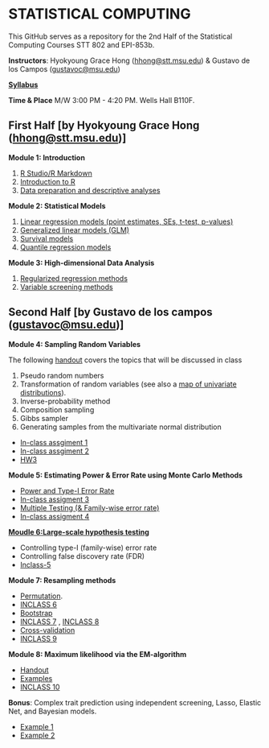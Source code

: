 # STATISTICAL COMPUTING


This GitHub serves as a repository for the 2nd Half of the Statistical Computing Courses STT 802 and EPI-853b.

**Instructors**: Hyokyoung Grace Hong (hhong@stt.msu.edu) & Gustavo de los Campos (gustavoc@msu.edu)

**[Syllabus](https://app.box.com/s/4l7zea2zvqa1kq3137tujqdx0opiif1z)**

**Time & Place** M/W 	3:00 PM - 4:20 PM. Wells Hall B110F.



## First Half [by Hyokyoung Grace Hong (hhong@stt.msu.edu)]

**Module 1: Introduction**

  1. [R Studio/R Markdown](https://github.com/younghhk/STAT_COMP/blob/master/Rmarkdown.md)
  2. [Introduction to R](https://github.com/younghhk/STAT_COMP/blob/master/RIntro.md)
  3. [Data preparation and descriptive analyses](https://github.com/younghhk/STAT_COMP/blob/master/DESCRIPTIVE_STATS.md) 
 

**Module 2: Statistical Models**

  1. [Linear regression models (point estimates, SEs, t-test, p-values)](https://github.com/younghhk/STAT_COMP/blob/master/LM.md)
  2. [Generalized linear models (GLM)](https://github.com/younghhk/STAT_COMP/blob/master/GLM.md)
  3. [Survival models](https://github.com/younghhk/STAT_COMP/blob/master/SURVREG.md)
  4. [Quantile regression models](https://github.com/younghhk/STAT_COMP/blob/master/QR.md)

**Module 3: High-dimensional Data Analysis**

  1. [Regularized regression methods](https://github.com/younghhk/STAT_COMP/blob/master/PENREG.md)
  2. [Variable screening methods](https://github.com/younghhk/STAT_COMP/blob/master/VS.md) 

## Second Half [by Gustavo de los campos (gustavoc@msu.edu)]

**Module 4: Sampling Random Variables**

The following [handout](https://github.com/gdlc/STAT_COMP/blob/master/SimulatingRandomVariables.pdf) covers the topics that will be discussed in class 

  1. Pseudo random numbers
  2. Transformation of random variables (see also a [map of univariate distributions](https://github.com/gdlc/STAT_COMP/blob/master/distributionsCasellaAndBerger.png)).
  3. Inverse-probability method
  4. Composition sampling
  5. Gibbs sampler
  6. Generating samples from the multivariate normal distribution

  - [In-class assgiment 1](https://github.com/gdlc/STAT_COMP/blob/master/INCLASS_1.md)
  - [In-class assgiment 2](https://github.com/gdlc/STAT_COMP/blob/master/INCLASS_2.md)
  - [HW3](https://github.com/gdlc/STAT_COMP/blob/master/HW3_SIMULATION_RVs.md)
  
**Module 5: Estimating Power & Error Rate using Monte Carlo Methods**

  - [Power and Type-I Error Rate](https://github.com/gdlc/STAT_COMP/blob/master/POWER_AND_TYPE-I_ERROR.md)
  - [In-class assigment 3](https://github.com/gdlc/STAT_COMP/blob/master/INCLASS_3.md)
  - [Multiple Testing (& Family-wise error rate)](https://github.com/gdlc/STAT_COMP/blob/master/LARGE_SCALE_TESTING.md)
  - [In-class assigment 4](https://github.com/gdlc/STAT_COMP/blob/master/INCLASS_4.md)

**[Moudle 6:Large-scale hypothesis testing](https://github.com/gdlc/STAT_COMP/blob/master/LARGE_SCALE_TESTING.md)**

  - Controlling type-I (family-wise) error rate
  - Controlling false discovery rate (FDR)
  - [Inclass-5]( https://github.com/gdlc/STAT_COMP/blob/master/INCLASS_5.md)
	
**Module 7: Resampling methods**
   - [Permutation](https://github.com/gdlc/STAT_COMP/blob/master/PERMUTATION.md).   
   - [INCLASS 6](https://github.com/gdlc/STAT_COMP/blob/master/INCLASS_6.md)
   - [Bootstrap](https://github.com/gdlc/STAT_COMP/blob/master/BOOTSTRAP.md)
   - [INCLASS 7](https://github.com/gdlc/STAT_COMP/blob/master/INCLASS_7.md) , [INCLASS 8](https://github.com/gdlc/STAT_COMP/blob/master/INCLASS_8.md)
   - [Cross-validation](https://github.com/gdlc/STAT_COMP/blob/master/CROSSVALIDATION.md)
   - [INCLASS 9](https://github.com/gdlc/STAT_COMP/blob/master/INCLASS_9.md)
  
**Module 8: Maximum likelihood via the EM-algorithm**

  - [Handout](https://github.com/gdlc/STAT_COMP/blob/master/EMAlgorithm.pdf)
  - [Examples](https://github.com/gdlc/STAT_COMP/blob/master/EM_EXAMPLES.md)
  - [INCLASS 10](https://github.com/gdlc/STAT_COMP/blob/master/INCLASS_10.md) 
  
 **Bonus**: Complex trait prediction using independent screening, Lasso, Elastic Net, and Bayesian models.
  - [Example 1](https://github.com/gdlc/STAT_COMP/blob/master/GPin3Hr_Ex1.md)
  - [Example 2](https://github.com/gdlc/STAT_COMP/blob/master/GPin3Hr_Ex2.md)
